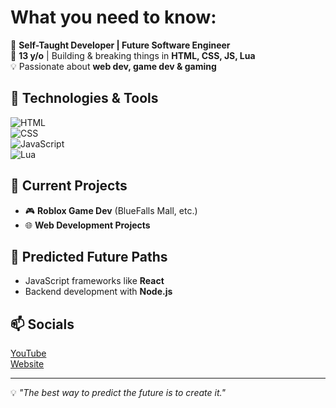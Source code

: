 # What you need to know:

🚀 **Self-Taught Developer | Future Software Engineer**  
👦 **13 y/o** | Building & breaking things in **HTML, CSS, JS, Lua**  
💡 Passionate about **web dev, game dev & gaming**  

## 🔧 Technologies & Tools  
![HTML](https://img.shields.io/badge/Code-HTML-orange?style=flat-square&logo=html5)  
![CSS](https://img.shields.io/badge/Code-CSS-blue?style=flat-square&logo=css3)  
![JavaScript](https://img.shields.io/badge/Code-JavaScript-yellow?style=flat-square&logo=javascript)  
![Lua](https://img.shields.io/badge/Code-Lua-blue?style=flat-square&logo=lua)  

## 📌 Current Projects  
- 🎮 **Roblox Game Dev** (BlueFalls Mall, etc.)  
- 🌐 **Web Development Projects**

## 🌱 Predicted Future Paths
- JavaScript frameworks like **React**  
- Backend development with **Node.js**  

## 📫 Socials
[YouTube](https://youtube.com/@bluecrafter6)<br>
[Website](https://blue6crafter.web.app)

---

💡 *"The best way to predict the future is to create it."*  
